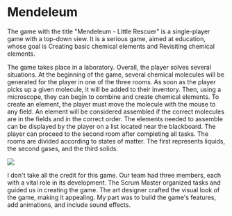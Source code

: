 # Mendeleum
The game with the title "Mendeleum - Little Rescuer" is a single-player game with a top-down view. It is a serious game, aimed at education, whose goal is Creating basic chemical elements and Revisiting chemical elements.

The game takes place in a laboratory. Overall, the player solves several situations. At the beginning of the game, several chemical molecules will be generated for the player in one of the three rooms. As soon as the player picks up a given molecule, it will be added to their inventory. Then, using a microscope, they can begin to combine and create chemical elements. To create an element, the player must move the molecule with the mouse to any field. An element will be considered assembled if the correct molecules are in the fields and in the correct order. The elements needed to assemble can be displayed by the player on a list located near the blackboard. The player can proceed to the second room after completing all tasks. The rooms are divided according to states of matter. The first represents liquids, the second gases, and the third solids.

![](https://github.com/perosenpai/Mendeleum/blob/main/mendeleum.gif)

I don't take all the credit for this game. Our team had three members, each with a vital role in its development. The Scrum Master organized tasks and guided us in creating the game. The art designer crafted the visual look of the game, making it appealing. My part was to build the game's features, add animations, and include sound effects.
